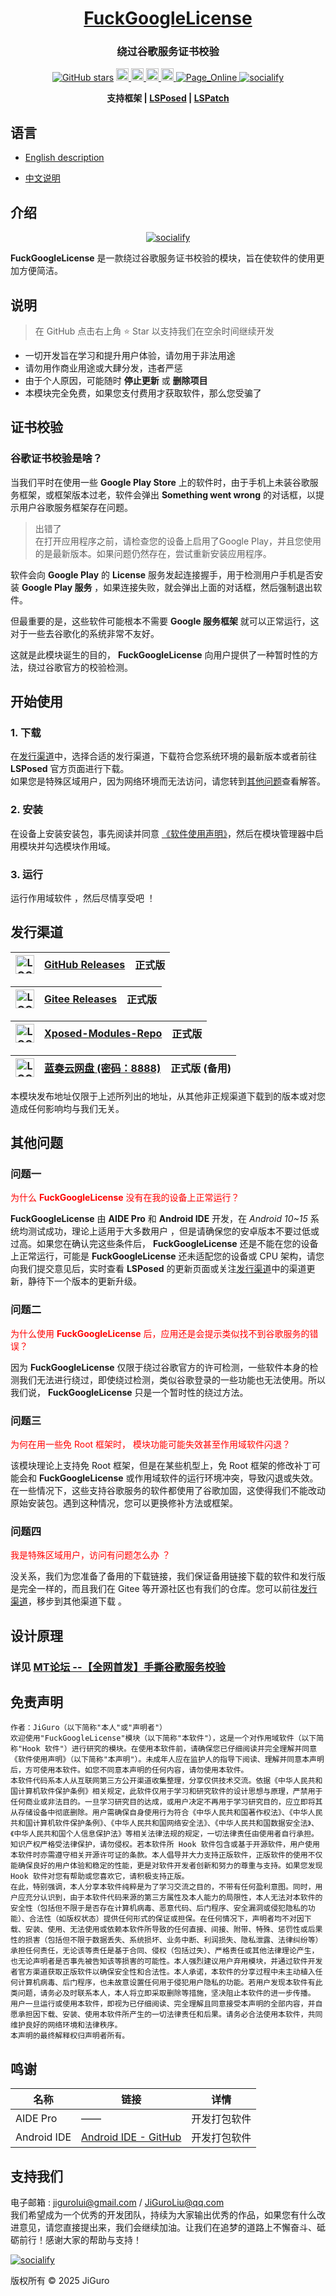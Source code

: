 <div align="center">
<!-- Title: -->

  <h1><a href="https://github.com/JiGuroLGC/KuaiSnap">FuckGoogleLicense</a></h1>
  
  <h3>绕过谷歌服务证书校验</h3>
  
<!-- Labels: -->
  <!-- First row: -->
  <a href="https://github.com/JiGuroLGC/FuckGoogleLicense/stargazers"><img alt="GitHub stars" src="https://img.shields.io/github/stars/JiGuroLGC/FuckGoogleLicense?label=stars"></a>
  <a href="https://github.com/pre-commit/pre-commit">
    <img src="https://img.shields.io/badge/pre--commit-open-brightgreen?logo=pre-commit&logoColor=white" height="20" alt="pre-commit">
  </a>
  <a href="https://github.com/JiGuroLGC/FuckGoogleLicense">
    <img src="https://img.shields.io/github/repo-size/JiGuroLGC/FuckGoogleLicense" height="20" alt="repo-size">
  </a>
  <a href="https://github.com/JiGuroLGC/FuckGoogleLicense">
    <img src="https://img.shields.io/static/v1.svg?label=Contributions&message=Welcome&color=0059b3" height="20" alt="Contributions Welcome">
  </a>
  <a href="https://github.com/JiGuroLGC/FuckGoogleLicense/releases">
    <img src="https://img.shields.io/badge/download-lastest_now-white?branch=master&color=FF90E8" height="20" alt="download">
  </a>
  <a href="https://jigurolgc.github.io">
    <img alt="Page_Online" src="https://img.shields.io/badge/blog-online-white?branch=master&color=25A162">
  </a>
     <a href="https://github.com/JiGuroLGC/FuckGoogleLicense">
        <img src="https://img.shields.io/badge/Github-FuckGoogleLicense-yellow.svg" alt="socialify"/>
    </a>
<!-- Short description: -->

<p>
   <b>支持框架 | <a href="https://github.com/LSPosed/LSPosed">LSPosed</a> | <a href="https://github.com/LSPosed/LSPatch">LSPatch</a>
</b>
</p>
</div>

## 语言

* [English description](README.md)

* [中文说明](README.zh.md)

## 介绍

<p align="center">
    <a href="https://github.com/JiGuroLGC/FuckGoogleLicense">
        <img src="https://socialify.git.ci/JiGuroLGC/FuckGoogleLicense/image?description=1&font=Raleway&language=1&name=1&owner=1&pattern=Circuit+Board&theme=Auto" alt="socialify"/>
    </a>
</p>

**FuckGoogleLicense** 是一款绕过谷歌服务证书校验的模块，旨在使软件的使用更加方便简洁。

## 说明

> 在 GitHub 点击右上角 ⭐ Star 以支持我们在空余时间继续开发

- 一切开发旨在学习和提升用户体验，请勿用于非法用途
- 请勿用作商业用途或大肆分发，违者严惩
- 由于个人原因，可能随时 **停止更新** 或 **删除项目**
- 本模块完全免费，如果您支付费用才获取软件，那么您受骗了

## 证书校验

### 谷歌证书校验是啥？

当我们平时在使用一些 **Google Play Store** 上的软件时，由于手机上未装谷歌服务框架，或框架版本过老，软件会弹出 **Something went wrong** 的对话框，以提示用户谷歌服务框架存在问题。

> 出错了  
> 在打开应用程序之前，请检查您的设备上启用了Google Play，并且您使用的是最新版本。如果问题仍然存在，尝试重新安装应用程序。

软件会向 **Google Play** 的 **License** 服务发起连接握手，用于检测用户手机是否安装 **Google Play 服务** ，如果连接失败，就会弹出上面的对话框，然后强制退出软件。

但最重要的是，这些软件可能根本不需要 **Google 服务框架** 就可以正常运行，这对于一些去谷歌化的系统非常不友好。

这就是此模块诞生的目的， **FuckGoogleLicense** 向用户提供了一种暂时性的方法，绕过谷歌官方的校验检测。
 
## 开始使用

### 1. 下载  
在[发行渠道](#release)中，选择合适的发行渠道，下载符合您系统环境的最新版本或者前往 **LSPosed** 官方页面进行下载。   
如果您是特殊区域用户，因为网络环境而无法访问，请您转到[其他问题](#question)查看解答。

### 2. 安装  
在设备上安装安装包，事先阅读并同意 [《软件使用声明》](#statement)，然后在模块管理器中启用模块并勾选模块作用域。

<!--
<div align="center">
<a href="https://github.com/JiGuroLGC/KuaiSnap">
    <img src="https://raw.githubusercontent.com/JiGuroLGC/KuaiSnap/main/img/lsposed.png">
  </a>
 </div>
 -->

### 3. 运行  
运行作用域软件 ，然后尽情享受吧 ！

<span id="release"></span>

## 发行渠道

  | <img src="https://avatars.githubusercontent.com/in/15368?s=64&v=4" width = "30" height = "30" alt="LOGO"/> | [GitHub Releases](https://github.com/JiGuroLGC/FuckGoogleLicense/releases) | 正式版 |
|------------------------------------------------------------------------------------------------------------|-----------------------------------------------------------------|-----------|

| <img src="https://raw.githubusercontent.com/JiGuroLGC/Wonderless/main/img/gitee.png" width = "30" height = "30" alt="LOGO"/> | [Gitee Releases](https://gitee.com/jiguro/FuckGoogleLicense/releases) | 正式版 |
|-----------------------------------------------------------------------------------------------------------------------------|---------------------------------------------|---------------|

| <img src="https://avatars.githubusercontent.com/u/78217009?s=200&v=4?raw=true" width = "30" height = "30" alt="LOGO"/> | [Xposed-Modules-Repo](https://modules.lsposed.org/module/com.jiguro.fuckgoogle) | 正式版 |
|------------------------------------------------------------------------------------------------------------------------|---------------------------------------------------------------------------------------------|-----------|

| <img src="https://raw.githubusercontent.com/JiGuroLGC/KuaiSnap/main/img/lanzou.jpg" width = "30" height = "30" alt="LOGO"/> | [蓝奏云网盘 **(密码：8888)**](https://jiguro.lanzouw.com/i0Yi237uq9lc) | 正式版 (备用) |
|------------------------------------------------------------------------------------------------------------------------------------------|--------------------------------------------------------------------|-----------|

本模块发布地址仅限于上述所列出的地址，从其他非正规渠道下载到的版本或对您造成任何影响均与我们无关。

<span id="question"></span>

## 其他问题

### 问题一
<font color="red">为什么 **FuckGoogleLicense** 没有在我的设备上正常运行？</font>

**FuckGoogleLicense** 由 **AIDE Pro** 和 **Android IDE** 开发，在 *Android 10~15*  系统均测试成功，理论上适用于大多数用户 ，但是请确保您的安卓版本不要过低或过高。如果您在确认完这些条件后， **FuckGoogleLicense** 还是不能在您的设备上正常运行，可能是 **FuckGoogleLicense** 还未适配您的设备或 CPU 架构，请您向我们提交意见后，实时查看 **LSPosed** 的更新页面或关注[发行渠道](#release)中的渠道更新，静待下一个版本的更新升级。  

### 问题二
<font color="red">为什么使用 **FuckGoogleLicense** 后，应用还是会提示类似找不到谷歌服务的错误？</font>

因为 **FuckGoogleLicense** 仅限于绕过谷歌官方的许可检测，一些软件本身的检测我们无法进行绕过，即使绕过检测，类似谷歌登录的一些功能也无法使用。所以我们说， **FuckGoogleLicense**  只是一个暂时性的绕过方法。  

### 问题三
<font color="red">为何在用一些免 Root 框架时， 模块功能可能失效甚至作用域软件闪退？</font>

该模块理论上支持免 Root 框架，但是在某些机型上，免 Root 框架的修改补丁可能会和 **FuckGoogleLicense** 或作用域软件的运行环境冲突，导致闪退或失效。在一些情况下，这些支持谷歌服务的软件都使用了谷歌加固，这使得我们不能改动原始安装包。遇到这种情况，您可以更换修补方法或框架。  

### 问题四
<font color="red">我是特殊区域用户，访问有问题怎么办 ？</font>

没关系，我们为您准备了备用的下载链接，我们保证备用链接下载的软件和发行版是完全一样的，而且我们在 Gitee 等开源社区也有我们的仓库。您可以前往[发行渠道](#release)，移步到其他渠道下载 。

## 设计原理

### 详见 [MT论坛 --【全网首发】手撕谷歌服务校验](https://bbs.binmt.cc/thread-153126-1-1.html)

<span id="statement"></span>

## 免责声明

```
作者：JiGuro（以下简称"本人"或"声明者"）  
欢迎使用"FuckGoogleLicense"模块（以下简称"本软件"），这是一个对作用域软件（以下简称"Hook 软件"）进行研究的模块。在使用本软件前，请确保您已仔细阅读并完全理解并同意《软件使用声明》（以下简称"本声明"）。未成年人应在监护人的指导下阅读、理解并同意本声明后，方可使用本软件。如您不同意本声明的任何内容，请勿使用本软件。  
本软件代码系本人从互联网第三方公开渠道收集整理，分享仅供技术交流。依据《中华人民共和国计算机软件保护条例》相关规定，此软件仅用于学习和研究软件的设计思想与原理，严禁用于任何商业或非法目的。一旦学习研究目的达成，或用户决定不再用于学习研究目的，应立即将其从存储设备中彻底删除。用户需确保自身使用行为符合《中华人民共和国著作权法》、《中华人民共和国计算机软件保护条例》、《中华人民共和国网络安全法》、《中华人民共和国数据安全法》、《中华人民共和国个人信息保护法》等相关法律法规的规定，一切法律责任由使用者自行承担。  
知识产权严格受法律保护，请勿侵权。若本软件所 Hook 软件包含或基于开源软件，用户使用本软件时亦需遵守相关开源许可证的条款。本人倡导并大力支持正版软件，正版软件的使用不仅能确保良好的用户体验和稳定的性能，更是对软件开发者创新和努力的尊重与支持。如果您发现 Hook 软件对您有帮助或您喜欢它，请积极支持正版。  
在此，特别强调，本人分享本软件纯粹是为了学习交流之目的，不带有任何盈利意图。同时，用户应充分认识到，由于本软件代码来源的第三方属性及本人能力的局限性，本人无法对本软件的安全性（包括但不限于是否存在计算机病毒、恶意代码、后门程序、安全漏洞或侵犯隐私的功能）、合法性（如版权状态）提供任何形式的保证或担保。在任何情况下，声明者均不对因下载、安装、使用、无法使用或依赖本软件所导致的任何直接、间接、附带、特殊、惩罚性或后果性的损害（包括但不限于数据丢失、系统损坏、业务中断、利润损失、隐私泄露、法律纠纷等）承担任何责任，无论该等责任是基于合同、侵权（包括过失）、严格责任或其他法律理论产生，也无论声明者是否事先被告知该等损害的可能性。本人强烈建议用户弃用模块，并通过软件开发者官方渠道获取正版软件以确保安全性和合法性。本人承诺，本软件的分享过程中未主动植入任何计算机病毒、后门程序，也未故意设置任何用于侵犯用户隐私的功能。若用户发现本软件有此类问题，请务必及时联系本人，本人将立即采取删除等措施，坚决阻止本软件的进一步传播。  
用户一旦运行或使用本软件，即视为已仔细阅读、完全理解且同意接受本声明的全部内容，并自愿承担因下载、安装、使用本软件所产生的一切法律责任和后果。请务必合法使用本软件，共同维护良好的网络环境和法律秩序。  
本声明的最终解释权归声明者所有。
```

## 鸣谢

| 名称         | 链接                                                                                  | 详情                     |
|--------------|---------------------------------------------------------------------------------------|--------------------------|
| AIDE Pro     | ——                                                                                    | 开发打包软件             |
| Android IDE  | [Android IDE - GitHub](https://github.com/AndroidIDEOfficial/AndroidIDE)             | 开发打包软件             |

## 支持我们

电子邮箱 : jigurolui@gmail.com / JiGuroLiu@qq.com  
我们希望成为一个优秀的开发团队，持续为大家输出优秀的作品，如果您有什么改进意见，请您直接提出来，我们会继续加油。让我们在追梦的道路上不懈奋斗、砥砺前行！感谢大家的帮助与支持！

   <a href="https://raw.githubusercontent.com/JiGuroLGC/KuaiSnap/main/img/reward.png">
        <img src="https://raw.githubusercontent.com/JiGuroLGC/KuaiSnap/main/img/reward.png" alt="socialify"/>
    </a>

版权所有 © 2025 JiGuro